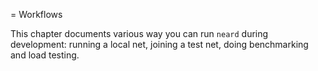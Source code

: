 = Workflows

This chapter documents various way you can run `neard` during development: running a local net, joining a test net, doing benchmarking and load testing. 
